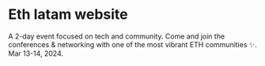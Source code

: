 # Eth latam website

A 2-day event focused on tech and community. Come and join the conferences & networking with one of the most vibrant ETH communities ✨. Mar 13-14, 2024.
